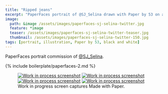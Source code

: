 ```yaml
---
title: "Ripped jeans"
excerpt: "PaperFaces portrait of @SJ_Selina drawn with Paper by 53 on an iPad."
image: 
  path: &image /assets/images/paperfaces-sj-selina-twitter.jpg 
  feature: *image
  teaser: /assets/images/paperfaces-sj-selina-twitter-teaser.jpg
  thumbnail: /assets/images/paperfaces-sj-selina-twitter-150.jpg
tags: [portrait, illustration, Paper by 53, black and white]
---
```


PaperFaces portrait commission of [@SJ_Selina](https://twitter.com/SJ_Selina).

{% include boilerplate/paperfaces-2.md %}

<figure class="third">
  <a href="/assets/images/paperfaces-sj-selina-process-1-lg.jpg"><img src="/assets/images/paperfaces-sj-selina-process-1-600.jpg" alt="Work in process screenshot"></a>
  <a href="/assets/images/paperfaces-sj-selina-process-2-lg.jpg"><img src="/assets/images/paperfaces-sj-selina-process-2-600.jpg" alt="Work in process screenshot"></a>
  <a href="/assets/images/paperfaces-sj-selina-process-3-lg.jpg"><img src="/assets/images/paperfaces-sj-selina-process-3-600.jpg" alt="Work in process screenshot"></a>
  <a href="/assets/images/paperfaces-sj-selina-process-4-lg.jpg"><img src="/assets/images/paperfaces-sj-selina-process-4-600.jpg" alt="Work in process screenshot"></a>
  <figcaption>Work in progress screen captures Made with Paper.</figcaption>
</figure>

